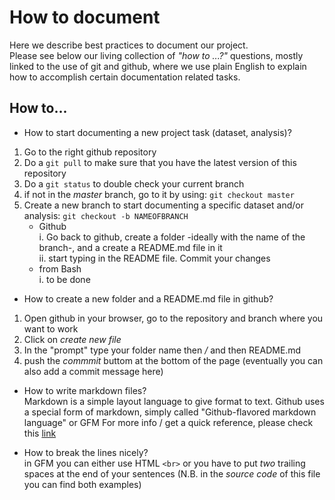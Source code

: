 # How to document 
Here we describe best practices to document our project.<br>
Please see below our living collection of *"how to ...?"* questions, mostly linked to the use of git and github, where we use plain English to explain how to accomplish certain documentation related tasks.

## How to...

* How to start documenting a new project task (dataset, analysis)?
1. Go to the right github repository 
2. Do a `git pull` to make sure that you have the latest version of this repository
3. Do a `git status` to double check your current branch
4. if not in the *master* branch, go to it by using: `git checkout master`
5. Create a new branch to start documenting a specific dataset and/or analysis: `git checkout -b NAMEOFBRANCH`   
    * Github <br>
        i. Go back to github, create a folder -ideally with the name of the branch-, and a create a README.md file in it  
        ii. start typing in the README file. Commit your changes   
    * from Bash <br>
        i. to be done  

* How to create a new folder and a README.md file in github?  
1. Open github in your browser, go to the repository and branch where you want to work  
2. Click on *create new file*   
3. In the "prompt" type your folder name then */* and then README.md  
4. push the *commmit* buttom at the bottom of the page (eventually you can also add a commit message here)  

* How to write markdown files? <br>
Markdown is a simple layout language to give format to text. 
Github uses a special form of markdown, simply called "Github-flavored markdown language" or GFM
For more info / get a quick reference, please check this [link](https://github.com/adam-p/markdown-here/wiki/Markdown-Cheatsheet)

* How to break the lines nicely?  
in GFM you can either use HTML `<br>` or you have to put *two* trailing spaces at the end of your sentences
(N.B. in the *source code* of this file you can find both examples)







